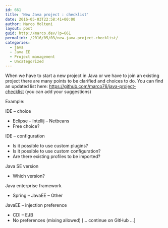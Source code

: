 ```yaml
---
id: 661
title: 'New Java project : checklist'
date: 2016-05-03T22:58:41+00:00
author: Marco Molteni
layout: post
guid: http://marco.dev/?p=661
permalink: /2016/05/03/new-java-project-checklist/
categories:
  - java
  - Java EE
  - Project management
  - Uncategorized
---
```

When we have to start a new project in Java or we have to join an existing project there are many points to be clarified and choices to do. You can find an updated list here: <https://github.com/marco76/java-project-checklist> (you can add your suggestions)

Example:

IDE &#8211; choice

  * Eclipse &#8211; Intellij &#8211; Netbeans
  * Free choice?

IDE &#8211; configuration

  * Is it possible to use custom plugins?
  * Is it possible to use custom configuration?
  * Are there existing profiles to be imported?

Java SE version

  * Which version?

Java enterprise framework

  * Spring &#8211; JavaEE &#8211; Other

JavaEE &#8211; injection preference

  * CDI &#8211; EJB
  * No preferences (mixing allowed) [&#8230; continue on GitHub &#8230;]